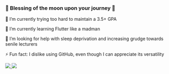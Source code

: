 ### 🧿 Blessing of the moon upon your journey 🧿

🔭 I’m currently trying too hard to maintain a 3.5+ GPA

🌱 I’m currently learning Flutter like a madman

🤔 I’m looking for help with sleep deprivation and increasing grudge towards senile lecturers

⚡ Fun fact: I dislike using GitHub, even though I can appreciate its versatility

<div>
  <a href="">
    <img src="https://github-readme-stats.vercel.app/api?username=FXLJA&include_all_commits=true&show_icons=true&count_private=true&theme=react">
  </a>
  <a href="">
    <img src="https://github-readme-stats.vercel.app/api/top-langs/?username=FXLJA&langs_count=8&exclude_repo=hrd-biemers&hide=batchfile&layout=compact&theme=react">
  </a>	
</div>
